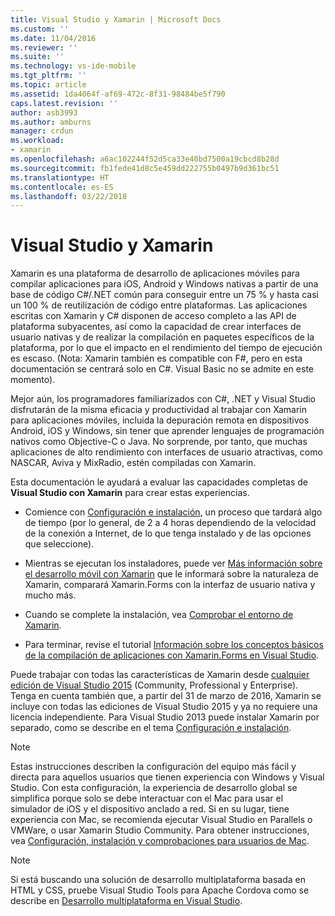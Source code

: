 ```yaml
---
title: Visual Studio y Xamarin | Microsoft Docs
ms.custom: ''
ms.date: 11/04/2016
ms.reviewer: ''
ms.suite: ''
ms.technology: vs-ide-mobile
ms.tgt_pltfrm: ''
ms.topic: article
ms.assetid: 1da4064f-af69-472c-8f31-98484be5f790
caps.latest.revision: ''
author: asb3993
ms.author: amburns
manager: crdun
ms.workload:
- xamarin
ms.openlocfilehash: a6ac102244f52d5ca33e40bd7500a19cbcd8b28d
ms.sourcegitcommit: fb1fede41d8c5e459dd222755b0497b9d361bc51
ms.translationtype: HT
ms.contentlocale: es-ES
ms.lasthandoff: 03/22/2018
---
```

# <a name="visual-studio-and-xamarin"></a>Visual Studio y Xamarin
Xamarin es una plataforma de desarrollo de aplicaciones móviles para compilar aplicaciones para iOS, Android y Windows nativas a partir de una base de código C#/.NET común para conseguir entre un 75 % y hasta casi un 100 % de reutilización de código entre plataformas. Las aplicaciones escritas con Xamarin y C# disponen de acceso completo a las API de plataforma subyacentes, así como la capacidad de crear interfaces de usuario nativas y de realizar la compilación en paquetes específicos de la plataforma, por lo que el impacto en el rendimiento del tiempo de ejecución es escaso. (Nota: Xamarin también es compatible con F#, pero en esta documentación se centrará solo en C#. Visual Basic no se admite en este momento).  
  
 Mejor aún, los programadores familiarizados con C#, .NET y Visual Studio disfrutarán de la misma eficacia y productividad al trabajar con Xamarin para aplicaciones móviles, incluida la depuración remota en dispositivos Android, iOS y Windows, sin tener que aprender lenguajes de programación nativos como Objective-C o Java. No sorprende, por tanto, que muchas aplicaciones de alto rendimiento con interfaces de usuario atractivas, como NASCAR, Aviva y MixRadio, estén compiladas con Xamarin.  
  
 Esta documentación le ayudará a evaluar las capacidades completas de **Visual Studio con Xamarin** para crear estas experiencias.  
  
-   Comience con [Configuración e instalación](../cross-platform/setup-and-install.md), un proceso que tardará algo de tiempo (por lo general, de 2 a 4 horas dependiendo de la velocidad de la conexión a Internet, de lo que tenga instalado y de las opciones que seleccione).  
  
-   Mientras se ejecutan los instaladores, puede ver [Más información sobre el desarrollo móvil con Xamarin](../cross-platform/learn-about-mobile-development-with-xamarin.md) que le informará sobre la naturaleza de Xamarin, comparará Xamarin.Forms con la interfaz de usuario nativa y mucho más.  
  
-   Cuando se complete la instalación, vea [Comprobar el entorno de Xamarin](../cross-platform/verify-your-xamarin-environment.md).  
  
-   Para terminar, revise el tutorial [Información sobre los conceptos básicos de la compilación de aplicaciones con Xamarin.Forms en Visual Studio](../cross-platform/learn-app-building-basics-with-xamarin-forms-in-visual-studio.md).  
  
 Puede trabajar con todas las características de Xamarin desde [cualquier edición de Visual Studio 2015](https://www.visualstudio.com/vs-2015-product-editions) (Community, Professional y Enterprise). Tenga en cuenta también que, a partir del 31 de marzo de 2016, Xamarin se incluye con todas las ediciones de Visual Studio 2015 y ya no requiere una licencia independiente. Para Visual Studio 2013 puede instalar Xamarin por separado, como se describe en el tema [Configuración e instalación](../cross-platform/setup-and-install.md).  
  
> [!NOTE]
>  Estas instrucciones describen la configuración del equipo más fácil y directa para aquellos usuarios que tienen experiencia con Windows y Visual Studio. Con esta configuración, la experiencia de desarrollo global se simplifica porque solo se debe interactuar con el Mac para usar el simulador de iOS y el dispositivo anclado a red. Si en su lugar, tiene experiencia con Mac, se recomienda ejecutar Visual Studio en Parallels o VMWare, o usar Xamarin Studio Community. Para obtener instrucciones, vea [Configuración, instalación y comprobaciones para usuarios de Mac](../cross-platform/setup-install-and-verifications-for-mac-users.md).  
  
> [!NOTE]
>  Si está buscando una solución de desarrollo multiplataforma basada en HTML y CSS, pruebe Visual Studio Tools para Apache Cordova como se describe en [Desarrollo multiplataforma en Visual Studio](../cross-platform/cross-platform-mobile-development-in-visual-studio.md#HTML).